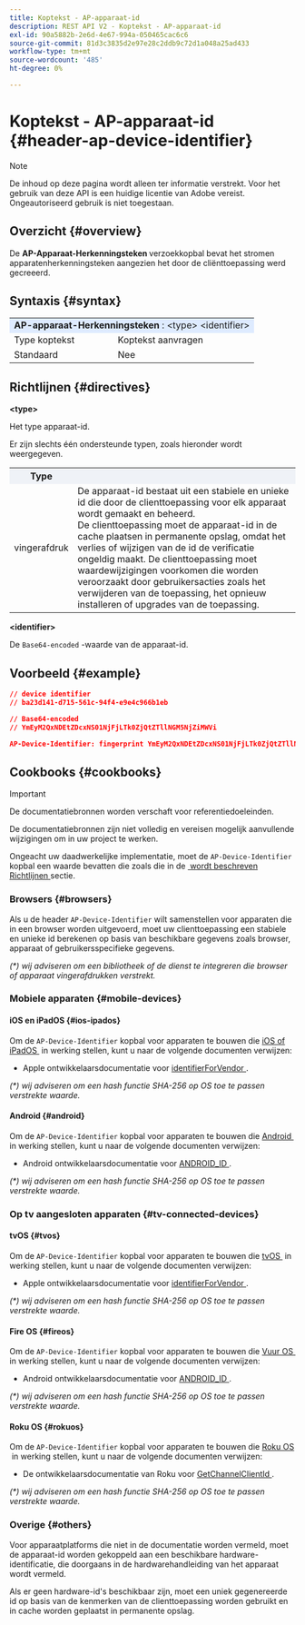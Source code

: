 ```yaml
---
title: Koptekst - AP-apparaat-id
description: REST API V2 - Koptekst - AP-apparaat-id
exl-id: 90a5882b-2e6d-4e67-994a-050465cac6c6
source-git-commit: 81d3c3835d2e97e28c2ddb9c72d1a048a25ad433
workflow-type: tm+mt
source-wordcount: '485'
ht-degree: 0%

---
```


# Koptekst - AP-apparaat-id {#header-ap-device-identifier}

>[!NOTE]
>
> De inhoud op deze pagina wordt alleen ter informatie verstrekt. Voor het gebruik van deze API is een huidige licentie van Adobe vereist. Ongeautoriseerd gebruik is niet toegestaan.

## Overzicht {#overview}

De <b> AP-Apparaat-Herkenningsteken </b> verzoekkopbal bevat het stromen apparatenherkenningsteken aangezien het door de cliënttoepassing werd gecreeerd.

## Syntaxis {#syntax}

<table style="table-layout:auto">
   <tr>
      <td style="background-color: #DEEBFF;" colspan="2"><b> AP-apparaat-Herkenningsteken </b>: &lt;type&gt; &lt;identifier&gt;</td>
   </tr>
   <tr>
      <td>Type koptekst</td>
      <td>Koptekst aanvragen</td>
   </tr>
   <tr>
      <td>Standaard</td>
      <td>Nee</td>
   </tr>
</table>

## Richtlijnen {#directives}

<b>&lt;type> </b>

Het type apparaat-id.

Er zijn slechts één ondersteunde typen, zoals hieronder wordt weergegeven.

<table style="table-layout:auto">
   <tr>
      <th style="background-color: #EFF2F7; width: 15%;">Type</th>
      <th style="background-color: #EFF2F7;"></th>
   </tr>
   <tr>
      <td>vingerafdruk</td>
      <td>
            De apparaat-id bestaat uit een stabiele en unieke id die door de clienttoepassing voor elk apparaat wordt gemaakt en beheerd.
            <br/>
            De clienttoepassing moet de apparaat-id in de cache plaatsen in permanente opslag, omdat het verlies of wijzigen van de id de verificatie ongeldig maakt. De clienttoepassing moet waardewijzigingen voorkomen die worden veroorzaakt door gebruikersacties zoals het verwijderen van de toepassing, het opnieuw installeren of upgrades van de toepassing.
      </td>
   </tr>
</table>


<b> &lt;identifier> </b>

De `Base64-encoded` -waarde van de apparaat-id.

## Voorbeeld {#example}

```JSON
// device identifier
// ba23d141-d715-561c-94f4-e9e4c966b1eb

// Base64-encoded
// YmEyM2QxNDEtZDcxNS01NjFjLTk0ZjQtZTllNGM5NjZiMWVi

AP-Device-Identifier: fingerprint YmEyM2QxNDEtZDcxNS01NjFjLTk0ZjQtZTllNGM5NjZiMWVi
```

## Cookbooks {#cookbooks}

>[!IMPORTANT]
>
> De documentatiebronnen worden verschaft voor referentiedoeleinden.
>
> De documentatiebronnen zijn niet volledig en vereisen mogelijk aanvullende wijzigingen om in uw project te werken.
> 
> Ongeacht uw daadwerkelijke implementatie, moet de `AP-Device-Identifier` kopbal een waarde bevatten die zoals die in de [&#x200B; wordt beschreven Richtlijnen &#x200B;](#directives) sectie.

### Browsers {#browsers}

Als u de header `AP-Device-Identifier` wilt samenstellen voor apparaten die in een browser worden uitgevoerd, moet uw clienttoepassing een stabiele en unieke id berekenen op basis van beschikbare gegevens zoals browser, apparaat of gebruikersspecifieke gegevens.

_(*) wij adviseren om een bibliotheek of de dienst te integreren die browser of apparaat vingerafdrukken verstrekt._

### Mobiele apparaten {#mobile-devices}

#### iOS en iPadOS {#ios-ipados}

Om de `AP-Device-Identifier` kopbal voor apparaten te bouwen die [&#x200B; iOS of iPadOS &#x200B;](https://developer.apple.com/documentation/ios-ipados-release-notes) in werking stellen, kunt u naar de volgende documenten verwijzen:

* Apple ontwikkelaarsdocumentatie voor [&#x200B; identifierForVendor &#x200B;](https://developer.apple.com/documentation/uikit/uidevice/1620059-identifierforvendor).

_(*) wij adviseren om een hash functie SHA-256 op OS toe te passen verstrekte waarde._

#### Android {#android}

Om de `AP-Device-Identifier` kopbal voor apparaten te bouwen die [&#x200B; Android &#x200B;](https://developer.android.com/about/versions) in werking stellen, kunt u naar de volgende documenten verwijzen:

* Android ontwikkelaarsdocumentatie voor [&#x200B; ANDROID_ID &#x200B;](https://developer.android.com/reference/android/provider/Settings.Secure#ANDROID_ID).

_(*) wij adviseren om een hash functie SHA-256 op OS toe te passen verstrekte waarde._

### Op tv aangesloten apparaten {#tv-connected-devices}

#### tvOS {#tvos}

Om de `AP-Device-Identifier` kopbal voor apparaten te bouwen die [&#x200B; tvOS &#x200B;](https://developer.apple.com/documentation/tvos-release-notes) in werking stellen, kunt u naar de volgende documenten verwijzen:

* Apple ontwikkelaarsdocumentatie voor [&#x200B; identifierForVendor &#x200B;](https://developer.apple.com/documentation/uikit/uidevice/1620059-identifierforvendor).

_(*) wij adviseren om een hash functie SHA-256 op OS toe te passen verstrekte waarde._

#### Fire OS {#fireos}

Om de `AP-Device-Identifier` kopbal voor apparaten te bouwen die [&#x200B; Vuur OS &#x200B;](https://developer.amazon.com/docs/fire-tv/fire-os-overview.html) in werking stellen, kunt u naar de volgende documenten verwijzen:

* Android ontwikkelaarsdocumentatie voor [&#x200B; ANDROID_ID &#x200B;](https://developer.android.com/reference/android/provider/Settings.Secure#ANDROID_ID).

_(*) wij adviseren om een hash functie SHA-256 op OS toe te passen verstrekte waarde._

#### Roku OS {#rokuos}

Om de `AP-Device-Identifier` kopbal voor apparaten te bouwen die [&#x200B; Roku OS &#x200B;](https://developer.roku.com/docs/developer-program/release-notes/roku-os-release-notes.md) in werking stellen, kunt u naar de volgende documenten verwijzen:

* De ontwikkelaarsdocumentatie van Roku voor [&#x200B; GetChannelClientId &#x200B;](https://developer.roku.com/docs/references/brightscript/interfaces/ifdeviceinfo.md#getchannelclientid-as-string).

_(*) wij adviseren om een hash functie SHA-256 op OS toe te passen verstrekte waarde._

### Overige {#others}

Voor apparaatplatforms die niet in de documentatie worden vermeld, moet de apparaat-id worden gekoppeld aan een beschikbare hardware-identificatie, die doorgaans in de hardwarehandleiding van het apparaat wordt vermeld.

Als er geen hardware-id&#39;s beschikbaar zijn, moet een uniek gegenereerde id op basis van de kenmerken van de clienttoepassing worden gebruikt en in cache worden geplaatst in permanente opslag.
